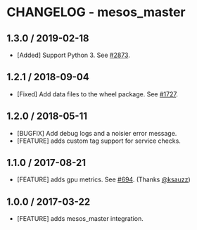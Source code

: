 # CHANGELOG - mesos_master

## 1.3.0 / 2019-02-18

* [Added] Support Python 3. See [#2873](https://github.com/DataDog/integrations-core/pull/2873).

## 1.2.1 / 2018-09-04

* [Fixed] Add data files to the wheel package. See [#1727][1].

## 1.2.0 / 2018-05-11

* [BUGFIX] Add debug logs and a noisier error message.
* [FEATURE] adds custom tag support for service checks.

## 1.1.0 / 2017-08-21

* [FEATURE] adds gpu metrics. See [#694][2]. (Thanks [@ksauzz][3])

## 1.0.0 / 2017-03-22

* [FEATURE] adds mesos_master integration.

<!--- The following link definition list is generated by PimpMyChangelog --->
[1]: https://github.com/DataDog/integrations-core/pull/1727
[2]: https://github.com/DataDog/integrations-core/issues/694
[3]: https://github.com/ksauzz
